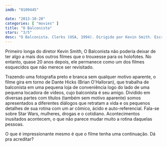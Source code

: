```yaml
---
imdb: "0109445"

date: "2013-10-20"
categories: [ "movies" ]
title: "O Balconista"
stars: "3/5"
desc: "O Balconista. Clerks (USA, 1994). Dirigido por Kevin Smith. Escrito por Kevin Smith. Com Brian O'Halloran, Jeff Anderson, Marilyn Ghigliotti, Lisa Spoonauer, Jason Mewes, Kevin Smith, Scott Mosier, Scott Schiaffo, Al Berkowitz."
---
```

Primeiro longa do diretor Kevin Smith, O Balconista não poderia deixar de ter algo a mais dos outros filmes que o trouxesse para os holofotes. No entanto, quase 20 anos depois, ele permanece como um dos filmes esquecidos que não merece ser revisitado.

Trazendo uma fotografia preto e branca sem qualquer motivo aparente, o filme gira em torno de Dante Hicks (Brian O'Halloran), que trabalha de balconista em uma pequena loja de conveniência logo do lado de uma pequena locadora de vídeos, cujo balconista é seu amigo. Dividido em diversas partes com títulos (também sem motivo aparente) somos apresentados a diferentes diálogos que retratam a vida e os pequenos detalhes de sua rotina com um ar cômico, ácido e auto-referencial. Fala-se sobre Star Wars, mulheres, drogas e o cotidiano. Acontecimentos inusitados acontecem, o que não parece mudar muito a rotina daquelas pessoas.

O que é impressionante mesmo é que o filme tenha uma continuação. Dá pra acreditar?



